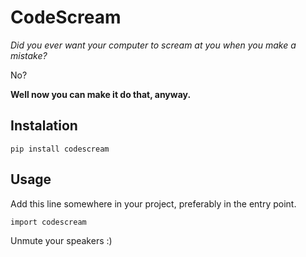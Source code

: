 # CodeScream

*Did you ever want your computer to scream at you when you make a mistake?*

No?

**Well now you can make it do that, anyway.**


## Instalation

```
pip install codescream
```

## Usage

Add this line somewhere in your project, preferably in the entry point.

```
import codescream
```

Unmute your speakers :)

